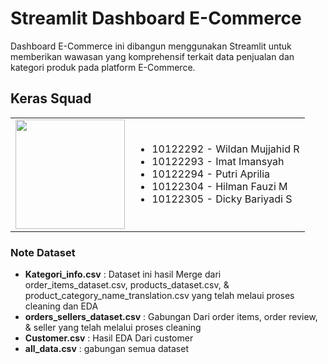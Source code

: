 # Streamlit Dashboard E-Commerce
Dashboard E-Commerce ini dibangun menggunakan Streamlit untuk memberikan wawasan yang komprehensif terkait data penjualan dan kategori produk pada platform E-Commerce.

## Keras Squad
<table>
  <tr>
    <td>
      <img src="https://upload.wikimedia.org/wikipedia/commons/thumb/a/ae/Keras_logo.svg/1200px-Keras_logo.svg.png" width="175px">
    </td>
    <td>
      <ul>
        <li>10122292 - Wildan Mujjahid R</li>
        <li>10122293 - Imat Imansyah </li>
        <li>10122294 - Putri Aprilia</li>
        <li>10122304 - Hilman Fauzi M</li>
        <li>10122305 - Dicky Bariyadi S</li>
      </ul>
    </td>
  </tr>
</table>

### Note Dataset
- **Kategori_info.csv** : Dataset ini hasil Merge dari order_items_dataset.csv, products_dataset.csv, & product_category_name_translation.csv yang telah melaui proses cleaning dan EDA
- **orders_sellers_dataset.csv** : Gabungan Dari order items, order review, & seller yang telah melalui proses cleaning
- **Customer.csv** : Hasil EDA Dari customer
- **all_data.csv** : gabungan semua dataset
